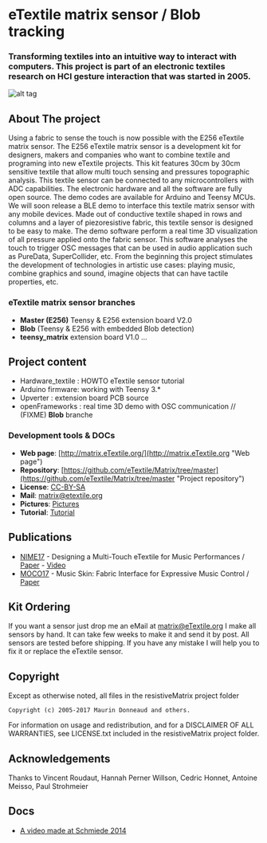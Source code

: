 # eTextile matrix sensor / Blob tracking

### Transforming textiles into an intuitive way to interact with computers. This project is part of an electronic textiles research on HCI gesture interaction that was started in 2005.

![alt tag](https://farm6.staticflickr.com/5572/30306414062_22bba76566_z_d.jpg)

## About The project

Using a fabric to sense the touch is now possible with the E256 eTextile matrix sensor.
The E256 eTextile matrix sensor is a development kit for designers, makers and companies who want to combine textile and programing into new eTextile projects.
This kit features 30cm by 30cm sensitive textile that allow multi touch sensing and pressures topographic analysis.
This textile sensor can be connected to any microcontrollers with ADC capabilities.
The electronic hardware and all the software are fully open source.
The demo codes are available for Arduino and Teensy MCUs.
We will soon release a BLE demo to interface this textile matrix sensor with any mobile devices.
Made out of conductive textile shaped in rows and columns and a layer of piezoresistive fabric, this textile sensor is designed to be easy to make.
The demo software perform a real time 3D visualization of all pressure applied onto the fabric sensor.
This software analyses the touch to trigger OSC messages that can be used in audio application such as PureData, SuperCollider, etc.
From the beginning this project stimulates the development of technologies in artistic use cases: playing music, combine graphics and sound, imagine objects that can have tactile properties, etc.


### eTextile matrix sensor branches
* **Master (E256)** Teensy & E256 extension board V2.0
* **Blob** (Teensy & E256 with embedded Blob detection)
* **teensy_matrix** extension board V1.0
...

## Project content
- Hardware_textile : HOWTO eTextile sensor tutorial
- Arduino firmware: working with Teensy 3.*
- Upverter : extension board PCB source
- openFrameworks : real time 3D demo with OSC communication // (FIXME) **Blob** branche

### Development tools & DOCs
 * **Web page**: [http://matrix.eTextile.org/](http://matrix.eTextile.org "Web page")
 * **Repository**: [https://github.com/eTextile/Matrix/tree/master](https://github.com/eTextile/Matrix/tree/master "Project repository")
 * **License**: [CC-BY-SA](https://github.com/eTextile/Matrix/tree/Blob/LICENSE "E256 Matrix license")
 * **Mail**: [matrix@etextile.org](mailto:lulu@etextile.org "eMail")
 * **Pictures**: [Pictures](https://www.flickr.com/photos/maurin/albums/72157673740361510/ "Share your pictures with us")
 * **Tutorial**: [Tutorial](http://wiki.datapaulette.org/doku.php/atelier/projets/matrice_textile "#DataPaulette #Jardindalice")

## Publications
- [NIME17](http://www.nime2017.org/) - Designing a Multi-Touch eTextile for Music Performances / [Paper](https://etextile.github.io/resistiveMatrix/publications/NIME17-eTextile.pdf) - [Video](https://vimeo.com/217690743)
- [MOCO17](http://moco17.movementcomputing.org/) - Music Skin: Fabric Interface for Expressive Music Control / [Paper](https://etextile.github.io/resistiveMatrix/publications/MOCO17-MusicSkin.pdf)

## Kit Ordering
If you want a sensor just drop me an eMail at matrix@eTextile.org
I make all sensors by hand. It can take few weeks to make it and send it by post.
All sensors are tested before shipping.
If you have any mistake I will help you to fix it or replace the eTextile sensor.

## Copyright
Except as otherwise noted, all files in the resistiveMatrix project folder

    Copyright (c) 2005-2017 Maurin Donneaud and others.

For information on usage and redistribution, and for a DISCLAIMER OF ALL
WARRANTIES, see LICENSE.txt included in the resistiveMatrix project folder.

## Acknowledgements
Thanks to Vincent Roudaut, Hannah Perner Willson, Cedric Honnet, Antoine Meisso, Paul Strohmeier

## Docs
- [A video made at Schmiede 2014](http://www.kobakant.at/DIY/?p=4305/)
